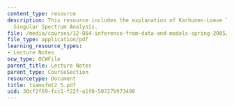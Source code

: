 ```yaml
---
content_type: resource
description: This resource includes the explanation of Karhunen-Loeve Theorem and
  Singular Spectrum Analysis.
file: /media/courses/12-864-inference-from-data-and-models-spring-2005/30cf2f69fcc1f22fa1f850727b973498_tsamsfmt2_5.pdf
file_type: application/pdf
learning_resource_types:
- Lecture Notes
ocw_type: OCWFile
parent_title: Lecture Notes
parent_type: CourseSection
resourcetype: Document
title: tsamsfmt2_5.pdf
uid: 30cf2f69-fcc1-f22f-a1f8-50727b973498
---
```

